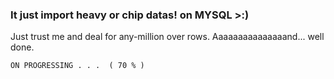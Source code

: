 ### It just import heavy or chip datas! on MYSQL >:)

Just trust me and deal for any-million over rows.
Aaaaaaaaaaaaaaand... well done.


`ON PROGRESSING . . .  ( 70 % )`
